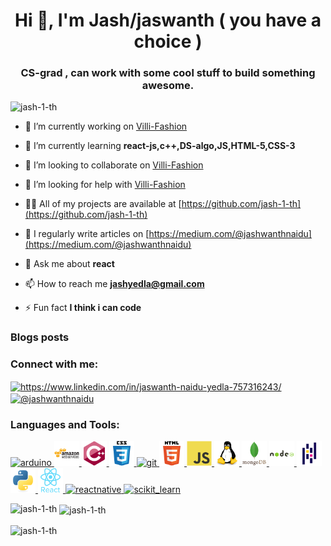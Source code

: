 <h1 align="center">Hi 👋, I'm Jash/jaswanth ( you have a choice )</h1>
<h3 align="center">CS-grad , can work with some cool stuff to build something awesome.</h3>

<p align="left"> <img src="https://komarev.com/ghpvc/?username=jash-1-th&label=Profile%20views&color=0e75b6&style=flat" alt="jash-1-th" /> </p>

- 🔭 I’m currently working on [Villi-Fashion](https://github.com/jvtRepo/Jaswanth-Naidu-Yedla.git)

- 🌱 I’m currently learning **react-js,c++,DS-algo,JS,HTML-5,CSS-3**

- 👯 I’m looking to collaborate on [Villi-Fashion](https://github.com/jvtRepo/Jaswanth-Naidu-Yedla.git)

- 🤝 I’m looking for help with [Villi-Fashion](https://github.com/jvtRepo/Jaswanth-Naidu-Yedla.git)

- 👨‍💻 All of my projects are available at [https://github.com/jash-1-th](https://github.com/jash-1-th)

- 📝 I regularly write articles on [https://medium.com/@jashwanthnaidu](https://medium.com/@jashwanthnaidu)

- 💬 Ask me about **react**

- 📫 How to reach me **jashyedla@gmail.com**

- ⚡ Fun fact **I think i can code**

### Blogs posts
<!-- BLOG-POST-LIST:START -->
<!-- BLOG-POST-LIST:END -->

<h3 align="left">Connect with me:</h3>
<p align="left">
<a href="https://linkedin.com/in/https://www.linkedin.com/in/jaswanth-naidu-yedla-757316243/" target="blank"><img align="center" src="https://raw.githubusercontent.com/rahuldkjain/github-profile-readme-generator/master/src/images/icons/Social/linked-in-alt.svg" alt="https://www.linkedin.com/in/jaswanth-naidu-yedla-757316243/" height="30" width="40" /></a>
<a href="https://medium.com/@jashwanthnaidu" target="blank"><img align="center" src="https://raw.githubusercontent.com/rahuldkjain/github-profile-readme-generator/master/src/images/icons/Social/medium.svg" alt="@jashwanthnaidu" height="30" width="40" /></a>
</p>

<h3 align="left">Languages and Tools:</h3>
<p align="left"> <a href="https://www.arduino.cc/" target="_blank" rel="noreferrer"> <img src="https://cdn.worldvectorlogo.com/logos/arduino-1.svg" alt="arduino" width="40" height="40"/> </a> <a href="https://aws.amazon.com" target="_blank" rel="noreferrer"> <img src="https://raw.githubusercontent.com/devicons/devicon/master/icons/amazonwebservices/amazonwebservices-original-wordmark.svg" alt="aws" width="40" height="40"/> </a> <a href="https://www.w3schools.com/cpp/" target="_blank" rel="noreferrer"> <img src="https://raw.githubusercontent.com/devicons/devicon/master/icons/cplusplus/cplusplus-original.svg" alt="cplusplus" width="40" height="40"/> </a> <a href="https://www.w3schools.com/css/" target="_blank" rel="noreferrer"> <img src="https://raw.githubusercontent.com/devicons/devicon/master/icons/css3/css3-original-wordmark.svg" alt="css3" width="40" height="40"/> </a> <a href="https://git-scm.com/" target="_blank" rel="noreferrer"> <img src="https://www.vectorlogo.zone/logos/git-scm/git-scm-icon.svg" alt="git" width="40" height="40"/> </a> <a href="https://www.w3.org/html/" target="_blank" rel="noreferrer"> <img src="https://raw.githubusercontent.com/devicons/devicon/master/icons/html5/html5-original-wordmark.svg" alt="html5" width="40" height="40"/> </a> <a href="https://developer.mozilla.org/en-US/docs/Web/JavaScript" target="_blank" rel="noreferrer"> <img src="https://raw.githubusercontent.com/devicons/devicon/master/icons/javascript/javascript-original.svg" alt="javascript" width="40" height="40"/> </a> <a href="https://www.linux.org/" target="_blank" rel="noreferrer"> <img src="https://raw.githubusercontent.com/devicons/devicon/master/icons/linux/linux-original.svg" alt="linux" width="40" height="40"/> </a> <a href="https://www.mongodb.com/" target="_blank" rel="noreferrer"> <img src="https://raw.githubusercontent.com/devicons/devicon/master/icons/mongodb/mongodb-original-wordmark.svg" alt="mongodb" width="40" height="40"/> </a> <a href="https://nodejs.org" target="_blank" rel="noreferrer"> <img src="https://raw.githubusercontent.com/devicons/devicon/master/icons/nodejs/nodejs-original-wordmark.svg" alt="nodejs" width="40" height="40"/> </a> <a href="https://pandas.pydata.org/" target="_blank" rel="noreferrer"> <img src="https://raw.githubusercontent.com/devicons/devicon/2ae2a900d2f041da66e950e4d48052658d850630/icons/pandas/pandas-original.svg" alt="pandas" width="40" height="40"/> </a> <a href="https://www.python.org" target="_blank" rel="noreferrer"> <img src="https://raw.githubusercontent.com/devicons/devicon/master/icons/python/python-original.svg" alt="python" width="40" height="40"/> </a> <a href="https://reactjs.org/" target="_blank" rel="noreferrer"> <img src="https://raw.githubusercontent.com/devicons/devicon/master/icons/react/react-original-wordmark.svg" alt="react" width="40" height="40"/> </a> <a href="https://reactnative.dev/" target="_blank" rel="noreferrer"> <img src="https://reactnative.dev/img/header_logo.svg" alt="reactnative" width="40" height="40"/> </a> <a href="https://scikit-learn.org/" target="_blank" rel="noreferrer"> <img src="https://upload.wikimedia.org/wikipedia/commons/0/05/Scikit_learn_logo_small.svg" alt="scikit_learn" width="40" height="40"/> </a> </p>

<p><img align="left" src="https://github-readme-stats.vercel.app/api/top-langs?username=jash-1-th&show_icons=true&locale=en&layout=compact" alt="jash-1-th" /></p>

<p>&nbsp;<img align="center" src="https://github-readme-stats.vercel.app/api?username=jash-1-th&show_icons=true&locale=en" alt="jash-1-th" /></p>

<p><img align="center" src="https://github-readme-streak-stats.herokuapp.com/?user=jash-1-th&" alt="jash-1-th" /></p>

